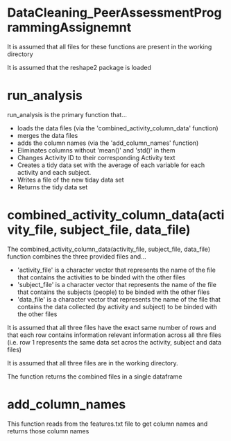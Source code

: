 DataCleaning_PeerAssessmentProgrammingAssignemnt
================================================
It is assumed that all files for these functions are present in the working directory

It is assumed that the reshape2 package is loaded

run_analysis
============
run_analysis is the primary function that...
 - loads the data files (via the 'combined_activity_column_data' function)
 - merges the data files
 - adds the column names (via the 'add_column_names' function)
 - Eliminates columns without 'mean()' and 'std()' in them
 - Changes Activity ID to their corresponding Activity text
 - Creates a tidy data set with the average of each variable for each activity and each subject. 
 - Writes a file of the new tiday data set
 - Returns the tidy data set

combined_activity_column_data(activity_file, subject_file, data_file)
=====================================================================
The combined_activity_column_data(activity_file, subject_file, data_file) function combines the three provided files and...
  - 'activity_file' is a character vector that represents the name of the file that contains the activities to be binded with the other files
  - 'subject_file' is a character vector that represents the name of the file that contains the subjects (people) to be binded with the other files
  - 'data_file' is a character vector that represents the name of the file that contains the data collected (by activity and subject) to be binded with the other files
  
It is assumed that all three files have the exact same number of rows and that each row contains information relevant  information across all thre files (i.e. row 1 represents the same data set acros the activity, subject and data files)
  
It is assumed that all three files are in the working directory.  

The function returns the combined files in a single dataframe
  

add_column_names
================
This function reads from the features.txt file to get column names and returns those column names
